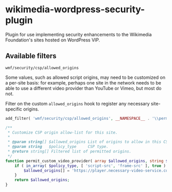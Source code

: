 # wikimedia-wordpress-security-plugin

Plugin for use implementing security enhancements to the Wikimedia Foundation's sites hosted on WordPress VIP.

## Available filters

`wmf/security/csp/allowed_origins`

Some values, such as allowed script origins, may need to be customized on a per-site basis: for example, perhaps one site in the network needs to be able to use a different video provider than YouTube or Vimeo, but most do not.

Filter on the custom `allowed_origins` hook to register any necessary site-specific origins.

```php
add_filter( 'wmf/security/csp/allowed_origins', __NAMESPACE__ . '\\permit_custom_video_provider', 10, 2 );

/**
 * Customize CSP origin allow-list for this site.
 *
 * @param string[] $allowed_origins List of origins to allow in this CSP.
 * @param string   $policy_type     CSP type.
 * @return string[] Filtered list of permitted origins.
 */
function permit_custom_video_provider( array $allowed_origins, string $policy_type ) : array {
	if ( in_array( $policy_type, [ 'script-src', 'frame-src' ], true ) {
		$allowed_origins[] = 'https://player.necessary-video-service.com';
	}
	return $allowed_origins;
}
```
